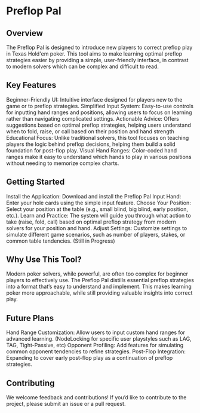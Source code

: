 # Preflop Pal

## Overview

The Preflop Pal is designed to introduce new players to correct preflop play in Texas Hold'em poker. This tool aims to make learning optimal preflop strategies easier by providing a simple, user-friendly interface, in contrast to modern solvers which can be complex and difficult to read.

## Key Features

Beginner-Friendly UI: Intuitive interface designed for players new to the game or to preflop strategies.
Simplified Input System: Easy-to-use controls for inputting hand ranges and positions, allowing users to focus on learning rather than navigating complicated settings.
Actionable Advice: Offers suggestions based on optimal preflop strategies, helping users understand when to fold, raise, or call based on their position and hand strength
Educational Focus: Unlike traditional solvers, this tool focuses on teaching players the logic behind preflop decisions, helping them build a solid foundation for post-flop play.
Visual Hand Ranges: Color-coded hand ranges make it easy to understand which hands to play in various positions without needing to memorize complex charts.


## Getting Started

Install the Application: Download and install the Preflop Pal
Input Hand: Enter your hole cards using the simple input feature.
Choose Your Position: Select your position at the table (e.g., small blind, big blind, early position, etc.).
Learn and Practice: The system will guide you through what action to take (raise, fold, call) based on optimal preflop strategy from modern solvers for your position and hand.
Adjust Settings: Customize settings to simulate different game scenarios, such as number of players, stakes, or common table tendencies. (Still in Progress)

## Why Use This Tool?

Modern poker solvers, while powerful, are often too complex for beginner players to effectively use. The Preflop Pal distills essential preflop strategies into a format that’s easy to understand and implement. This makes learning poker more approachable, while still providing valuable insights into correct play.

## Future Plans

Hand Range Customization: Allow users to input custom hand ranges for advanced learning. (NodeLocking for specific user playstyles such as LAG, TAG, Tight-Passive, etc)
Opponent Profiling: Add features for simulating common opponent tendencies to refine strategies.
Post-Flop Integration: Expanding to cover early post-flop play as a continuation of preflop strategies.

## Contributing

We welcome feedback and contributions! If you’d like to contribute to the project, please submit an issue or a pull request.
